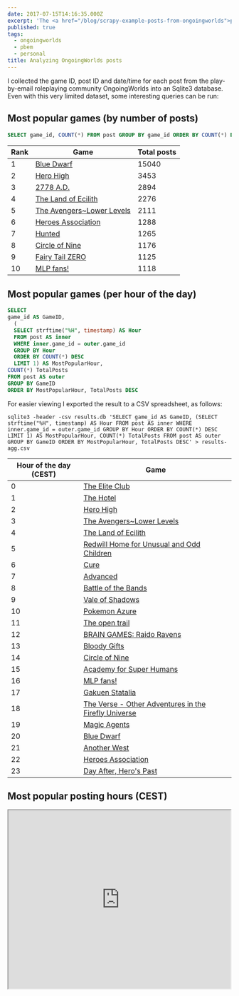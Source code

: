 ```yaml
---
date: 2017-07-15T14:16:35.000Z
excerpt: 'The <a href="/blog/scrapy-example-posts-from-ongoingworlds">previous post</a> used Scrapy to extract post data from the website OngoingWorlds. Here are a few conclusions from that spider crawl:'
published: true
tags:
  - ongoingworlds
  - pbem
  - personal
title: Analyzing OngoingWorlds posts
---
```

I collected the game ID, post ID and date/time for each post from the play-by-email roleplaying community OngoingWorlds into an Sqlite3 database. Even with this very limited dataset, some interesting queries can be run:

## Most popular games (by number of posts)

```sql
SELECT game_id, COUNT(*) FROM post GROUP BY game_id ORDER BY COUNT(*) DESC LIMIT 10;
```

Rank | Game | Total posts
---|---|---
1 | [Blue Dwarf](http://www.ongoingworlds.com/games/270) | 15040
2 | [Hero High](http://www.ongoingworlds.com/games/1021) | 3453
3 | [2778 A.D.](http://www.ongoingworlds.com/games/2027) | 2894
4 | [The Land of Ecilith](http://www.ongoingworlds.com/games/2242) | 2276
5 | [The Avengers~Lower Levels](http://www.ongoingworlds.com/games/1343) | 2111
6 | [Heroes Association](http://www.ongoingworlds.com/games/2321) | 1288
7 | [Hunted](http://www.ongoingworlds.com/games/1353) | 1265
8 | [Circle of Nine](http://www.ongoingworlds.com/games/2068) | 1176
9 | [Fairy Tail ZERO](http://www.ongoingworlds.com/games/2455) | 1125
10 | [MLP fans!](http://www.ongoingworlds.com/games/1703) | 1118

## Most popular games (per hour of the day)

```sql
SELECT
game_id AS GameID,
  (
  SELECT strftime("%H", timestamp) AS Hour
  FROM post AS inner
  WHERE inner.game_id = outer.game_id
  GROUP BY Hour
  ORDER BY COUNT(*) DESC
  LIMIT 1) AS MostPopularHour,
COUNT(*) TotalPosts
FROM post AS outer
GROUP BY GameID
ORDER BY MostPopularHour, TotalPosts DESC
```

For easier viewing I exported the result to a CSV spreadsheet, as follows:

```shell
sqlite3 -header -csv results.db 'SELECT game_id AS GameID, (SELECT strftime("%H", timestamp) AS Hour FROM post AS inner WHERE inner.game_id = outer.game_id GROUP BY Hour ORDER BY COUNT(*) DESC LIMIT 1) AS MostPopularHour, COUNT(*) TotalPosts FROM post AS outer GROUP BY GameID ORDER BY MostPopularHour, TotalPosts DESC' > results-agg.csv
```

Hour of the day (CEST) | Game  
---|---  
0 | [The Elite Club](http://www.ongoingworlds.com/games/1671)
1 | [The Hotel](http://www.ongoingworlds.com/games/3012)
2 | [Hero High](http://www.ongoingworlds.com/games/1021)
3 | [The Avengers~Lower Levels](http://www.ongoingworlds.com/games/1343)
4 | [The Land of Ecilith](http://www.ongoingworlds.com/games/2242)
5 | [Redwill Home for Unusual and Odd Children](http://www.ongoingworlds.com/games/1403)
6 | [Cure](http://www.ongoingworlds.com/games/1409)
7 | [Advanced](http://www.ongoingworlds.com/games/1521)
8 | [Battle of the Bands](http://www.ongoingworlds.com/games/1385)
9 | [Vale of Shadows](http://www.ongoingworlds.com/games/2962)
10 | [Pokemon Azure](http://www.ongoingworlds.com/games/2022)
11 | [The open trail](http://www.ongoingworlds.com/games/2191)
12 | [BRAIN GAMES: Raido Ravens](http://www.ongoingworlds.com/games/2287)
13 | [Bloody Gifts](http://www.ongoingworlds.com/games/1015)
14 | [Circle of Nine](http://www.ongoingworlds.com/games/2068)
15 | [Academy for Super Humans](http://www.ongoingworlds.com/games/2922)
16 | [MLP fans!](http://www.ongoingworlds.com/games/1703)
17 | [Gakuen Statalia](http://www.ongoingworlds.com/games/1734)
18 | [The Verse - Other Adventures in the Firefly Universe](http://www.ongoingworlds.com/games/2519)
19 | [Magic Agents](http://www.ongoingworlds.com/games/2573)
20 | [Blue Dwarf](http://www.ongoingworlds.com/games/270)
21 | [Another West](http://www.ongoingworlds.com/games/1386)
22 | [Heroes Association](http://www.ongoingworlds.com/games/2321)
23 | [Day After, Hero's Past](http://www.ongoingworlds.com/games/2200)

## Most popular posting hours (CEST)

<iframe src="https://docs.google.com/spreadsheets/d/1a7xgyZxSk5uEOudb11BUTTgHRWhLzJ3rBpguemPV_b4/pubchart?oid=1310905466&amp;format=interactive" width="500" height="400"></iframe>
